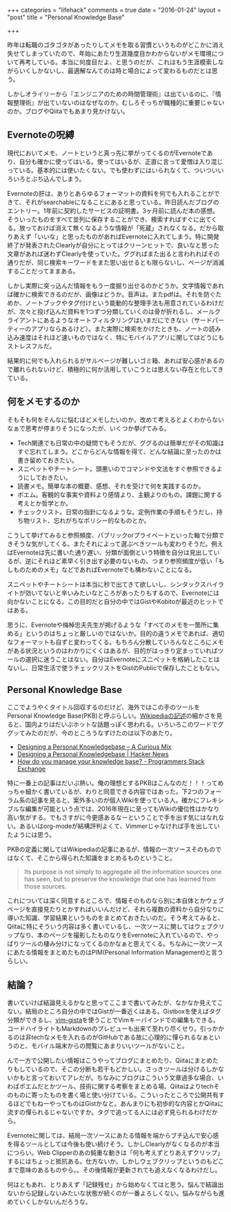 +++
categories = "lifehack"
comments = true
date = "2016-01-24"
layout = "post"
title = "Personal Knowledge Base"

+++

昨年は転職のゴタゴタがあったりしてメモを取る習慣というものがどこかに消え失せてしまっていたので、年始にあたり生涯幾度目かわからないがメモ環境について再考している。本当に何度目だよ、と思うのだが、これはもう生涯模索しながらいくしかないし、最適解なんてのは時と場合によって変わるものだとは思う。

しかしオライリーから『エンジニアのための時間管理術』は出ているのに、『情報整理術』が出ていないのはなぜなのか。むしろそっちが職種的に重要じゃないのか。ブログやQiitaでもあまり見かけない。

## Evernoteの呪縛

現代においてメモ、ノートというと真っ先に挙がってくるのがEvernoteであり、自分も確かに使ってはいる。使ってはいるが、正直に言って愛憎は入り混じっている。基本的には使いたくない。でも使わずにはいられなくて、ついついいろいろとぶち込んでしまう。

Evernoteの肝は、ありとあらゆるフォーマットの資料を何でも入れることができて、それがsearchableになることにあると思っている。昨日読んだブログのエントリー。1年前に契約したサービスの証明書。3ヶ月前に読んだ本の感想。そういったものをすべて並列に保存することができ、検索すればすぐに出てくる。放っておけば消えて無くなるような情報が「死蔵」されなくなる。だから取りあえず「いいな」と思ったものがあればEvernoteに入れてしまう。特に開発終了が発表されたClearlyが自分にとってはクリーンヒットで、良いなと思った文章があれば迷わずClearlyを使っていた。ググればまた出ると言われればその通りだが、同じ検索キーワードをまた思い出せるとも限らないし、ページが消滅することだってままある。

しかし実際に突っ込んだ情報をもう一度掘り出せるのかどうか。文字情報であれば確かに検索できるのだが、画像はどうか。音声は。またpdfは。それを防ぐためか、ノートブックやタグ付けという能動的な整理手法も用意されているわけだが、次々と投げ込んだ資料を1つずつ分類していくのは骨が折れるし、メールクライアントにあるようなオートフィルタリングはいまだにできない（サードパーティーのアプリならあるけど）。また実際に検索をかけたときも、ノートの読み込み速度はそれほど速いものではなく、特にモバイルアプリに関してはどうにもストレスフルだ。

結果的に何でも入れられるがサルベージが難しいゴミ箱、あれば安心感があるので離れられないけど、積極的に何か活用していこうとは思えない存在と化してきている。

## 何をメモするのか

そもそも何をそんなに悩むほどメモしたいのか。改めて考えるとよくわからないなぁで思考が停まりそうになったが、いくつか挙げてみる。

* Tech関連でも日常の中の疑問でもそうだが、ググるのは簡単だがその知識はすぐ忘れてしまう。どこからどんな情報を得て、どんな結論に至ったのかは書き留めておきたい。
* スニペットやチートシート。頭悪いのでコマンドや文法をすぐ参照できるようにしておきたい。
* 読書メモ。簡単な本の概要、感想、それを受けて何を実践するのか。
* ポエム。客観的な事実や資料より感情より、主観よりのもの。課題に関する考えとか哲学とか。
* チェックリスト。日常の指針になるような。定例作業の手順もそうだし、持ち物リスト、忘れがちなポリシー的なものとか。

こうして挙げてみると参照頻度、パブリックorプライベートといった軸で分類できそうな気がしてくる。またそれによって選ぶべきツールも変わりそうだ。例えばEvernoteは先に書いた通り遅い、分類が面倒という特徴を自分は見出しているが、逆にそれほど素早く引き出す必要のないもの、つまり参照頻度が低い「もしものためのメモ」などであればEvernoteでも構わないことになる。

スニペットやチートシートは本当に秒で出てきて欲しいし、シンタックスハイライトが効いてないと辛いみたいなところがあったりもするので、Evernoteには向かないことになる。この目的だと自分の中ではGistやKobitoが最近のヒットではある。

思うに、Evernoteや梅棹忠夫先生が掲げるような「すべてのメモを一箇所に集める」というのはちょっと厳しいのではないか。目的の違うメモであれば、適切なフォーマットも自ずと変わってくる。もちろん分散していろんなところにメモがある状況というのはわかりにくくはあるが、目的がはっきり定まっていればツールの選択に迷うことはない。自分はEvernoteにスニペットを格納したことはないし、日常生活で使うチェックリストをGistのPublicで保存したこともない。

## Personal Knowledge Base

ここでようやくタイトル回収するのだけど、海外ではこの手のツールをPersonal Knowledge Base(PKB)と呼ぶらしい。[Wikipediaの記述](https://en.wikipedia.org/wiki/Personal_knowledge_base)の細かさを見ると、国内よりはだいぶホットな話題っぽく思われる。いろいろこのワードでググッてみたのだが、今のところうなずけたのは以下のあたり。

* [Designing a Personal Knowledgebase – A Curious Mix](http://www.acuriousmix.com/2014/09/03/designing-a-personal-knowledgebase/)
* [Designing a Personal Knowledgebase | Hacker News](https://news.ycombinator.com/item?id=8270759)
* [How do you manage your knowledge base? - Programmers Stack Exchange](http://programmers.stackexchange.com/questions/729/how-do-you-manage-your-knowledge-base)

特に一番上の記事はだいぶ熱い。俺の理想とするPKBはこんなのだ！！！ってめっちゃ細かく書いているが、わりと同意できる内容ではあった。下2つのフォーラム系の記事を見ると、案外多いのが個人Wikiを使っている人。確かにフレキシブルな編集が可能という点では、2016年現在に至ってもWikiの優位性はかなり高い気がする。でもさすがに今更感あるなーということで手を出す気にはなれない。あるいはorg-modeが結構評判よくて、Vimmerじゃなければ手を出していたようには思う。

PKBの定義に関してはWikipediaの記事にあるが、情報の一次ソースそのものではなくて、そこから得られた知識をまとめるものということ。

> Its purpose is not simply to aggregate all the information sources one has seen, but to preserve the knowledge that one has learned from those sources.

これについては深く同意するところで、情報そのものなら別に本自体とかウェブページを直接見たりとかすればいいんだけど、それら複数の資料から自分なりに導いた知識、学習結果というものをまとめておきたいのだ。そう考えてみると、Qiitaに特にそういう内容は多く書いているし、一次ソースに関してはウェブクリップなり、本のページを撮影したものなりをEvernoteに入れているので、やっぱりツールの棲み分けになってくるのかなぁと思えてくる。ちなみに一次ソースにあたる情報をまとめたものはPIM(Personal Information Management)と言うらしい。

## 結論？

書いていけば結論見えるかなと思ってここまで書いてみたが、なかなか見えてこない。結局のところ自分の中ではGistが一番近くはある。Gistboxを使えばタグ分類ができるし、[vim-gista](https://github.com/lambdalisue/vim-gista)を使うことでVimキーバインドでの編集もできる。コードハイライトもMarkdownのプレビューも出来て至れり尽くせり。引っかかるのは非techなメモを入れるのがGitHubである故に心理的に憚られるなぁというのと、モバイル端末からの閲覧にあまりいいツールがないこと。

んで一方で公開したい情報はこうやってブログにまとめたり、Qiitaにまとめたりもしているので、そこの分断も若干もどかしい。さっきツールは分けるしかないかもと言っておいてアレだが。ちなみにブログはこういう文章過多な場合、いわばポエムだとかツール、技術に関する考察をまとめる場、Qiitaはよりtechそのものに寄ったものを書く場と使い分けている。こういったところで公開共有するほどでもねーやってものはGistかなと。あんまりにも初歩的な内容とかQiitaに流すの憚られるじゃないですか。タグで追ってる人には必ず見られるわけだから。

Evernoteに関しては、結局一次ソースにあたる情報を端からブチ込んで安心感を得るツールとしては今後も使い続けそう。しかしClearlyがなくなるのが本当につらい。Web Clipperのあの鈍重な動きは「何も考えずとりあえずクリップ」するにはちょっと抵抗ある。仕方ないか。しかしウェブクリップというのもどこまで意味のあるものやら。。その後情報が更新されても追えなくなるわけだし。

何はともあれ、とりあえず「記録残せ」から始めなくてはと思う。悩んで結論出ないから記録しないみたいな状態が続くのが一番よろしくない。悩みながらも進めていくしかないんだろうな。


